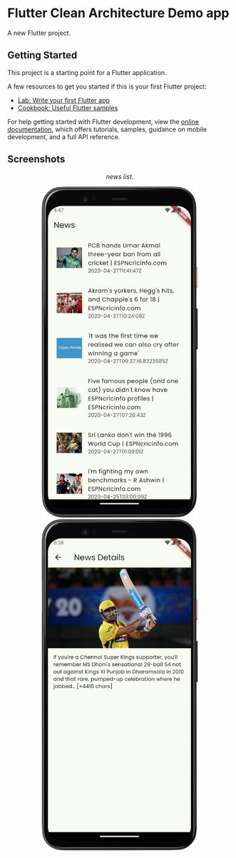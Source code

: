 # Flutter Clean Architecture Demo app

A new Flutter project.

## Getting Started

This project is a starting point for a Flutter application.

A few resources to get you started if this is your first Flutter project:

- [Lab: Write your first Flutter app](https://docs.flutter.dev/get-started/codelab)
- [Cookbook: Useful Flutter samples](https://docs.flutter.dev/cookbook)

For help getting started with Flutter development, view the
[online documentation](https://docs.flutter.dev/), which offers tutorials,
samples, guidance on mobile development, and a full API reference.


## Screenshots

<div align="center"> 
<p><em>news list.</em></p>
    <img src="screenshot/img.png" alt="Screenshot 1" width="350"/>
    <img src="screenshot/img_1.png" alt="Screenshot 1" width="350"/>
</div>